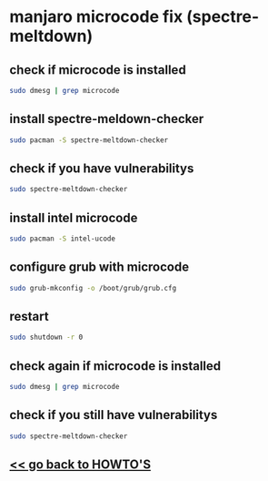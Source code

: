 # manjaro microcode fix (spectre-meltdown)

## check if microcode is installed
```bash
sudo dmesg | grep microcode
```
## install spectre-meldown-checker
```bash
sudo pacman -S spectre-meltdown-checker
```
## check if you have vulnerabilitys
```bash
sudo spectre-meltdown-checker
```
## install intel microcode
```bash
sudo pacman -S intel-ucode
```
## configure grub with microcode
```bash
sudo grub-mkconfig -o /boot/grub/grub.cfg
```
## restart
```bash
sudo shutdown -r 0
```
## check again if microcode is installed
```bash
sudo dmesg | grep microcode
```
## check if you still have vulnerabilitys
```bash
sudo spectre-meltdown-checker
```

## [<< go back to HOWTO'S](./README.md)






